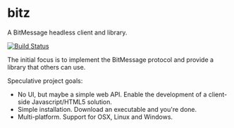 bitz
====

A BitMessage headless client and library.

[![Build Status](https://drone.io/github.com/nictuku/bitz/status.png)](https://drone.io/github.com/nictuku/bitz/latest)

The initial focus is to implement the BitMessage protocol and provide a library that others can use.

Speculative project goals:
*  No UI, but maybe a simple web API. Enable the development of a client-side Javascript/HTML5 solution.
*  Simple installation. Download an executable and you're done.
*  Multi-platform. Support for OSX, Linux and Windows.
